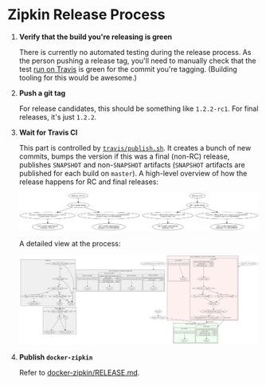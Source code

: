 # Zipkin Release Process

1. **Verify that the build you're releasing is green**

   There is currently no automated testing during the release process. As the person pushing a release tag,
   you'll need to manually check that the test [run on Travis](https://travis-ci.org/openzipkin/zipkin) is green for
   the commit you're tagging. (Building tooling for this would be awesome.)

1. **Push a git tag**

   For release candidates, this should be something like `1.2.2-rc1`. For final releases, it's just `1.2.2`.

1. **Wait for Travis CI**

   This part is controlled by [`travis/publish.sh`](travis/publish.sh). It creates a bunch of new commits, bumps
   the version if this was a final (non-RC) release, publishes `SNAPSHOT` and non-`SNAPSHOT` artifacts (`SNAPSHOT` artifacts
   are published for each build on `master`). A high-level overview of how the release happens for RC and final releases:

   ![Release example](travis/examples.png)

   A detailed view at the process:

   ![Release details](travis/flow.png)

1. **Publish `docker-zipkin`**

   Refer to [docker-zipkin/RELEASE.md](https://github.com/openzipkin/docker-zipkin/blob/master/RELEASE.md).
